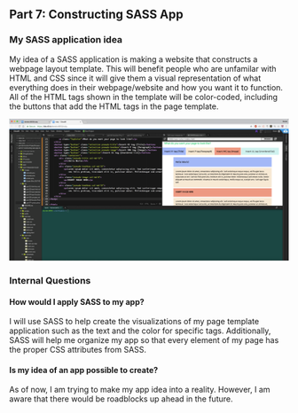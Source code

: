 ## Part 7: Constructing SASS App

### My SASS application idea

My idea of a SASS application is making a website that constructs a webpage layout template.
This will benefit people who are unfamilar with HTML and CSS since it will give them a visual representation of what everything does in their webpage/website
and how you want it to function. All of the HTML tags shown in the template will be color-coded, including the buttons that  add the HTML tags in the page template.

![My current project](../images/PreviewProject.png)

### Internal Questions

#### How would I apply SASS to my app?

I will use SASS to help create the visualizations of my page template application such as the text and the color for specific tags. Additionally, SASS will help me organize my app
so that every element of my page has the proper CSS attributes from SASS. 

#### Is my idea of an app possible to create?

As of now, I am trying to make my app idea into a reality. However, I am aware that there would be roadblocks up ahead in the future.  